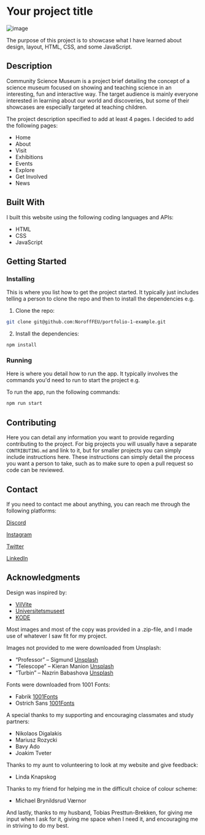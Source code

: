 # Your project title

![image](https://user-images.githubusercontent.com/52622303/164316813-4b12d99f-aeb7-4069-85cf-e72b3a50ac99.png)

The purpose of this project is to showcase what I have learned about design, layout, HTML, CSS, and some JavaScript.

## Description

Community Science Museum is a project brief detailing the concept of a science museum focused on showing and teaching science in an interesting, fun and interactive way. The target audience is mainly everyone interested in learning about our world and discoveries, but some of their showcases are especially targeted at teaching children.

The project description specified to add at least 4 pages. I decided to add the following pages:

- Home
- About
- Visit
- Exhibitions
- Events
- Explore
- Get Involved
- News

## Built With

I built this website using the following coding languages and APIs:

- HTML
- CSS
- JavaScript

## Getting Started

### Installing

This is where you list how to get the project started. It typically just includes telling a person to clone the repo and then to install the dependencies e.g.

1. Clone the repo:

```bash
git clone git@github.com:NoroffFEU/portfolio-1-example.git
```

2. Install the dependencies:

```
npm install
```

### Running

Here is where you detail how to run the app. It typically involves the commands you'd need to run to start the project e.g.

To run the app, run the following commands:

```bash
npm run start
```

## Contributing

Here you can detail any information you want to provide regarding contributing to the project. For big projects you will usually have a separate `CONTRIBUTING.md` and link to it, but for smaller projects you can simply include instructions here. These instructions can simply detail the process you want a person to take, such as to make sure to open a pull request so code can be reviewed.

## Contact

If you need to contact me about anything, you can reach me through the following platforms:

[Discord](https://discord.com/channels/@svevngjengar#4627)

[Instagram](http://instagram.com/prebredev)

[Twitter](https://twitter.com/Ribbon_Blues)

[LinkedIn](http://linkedin.com/in/ida-katrine-presttun-brekken-aa2659206)

## Acknowledgments

Design was inspired by:

- [VilVite](https://www.vilvite.no/)
- [Universitetsmuseet](https://www.universitetsmuseet.no/nb)
- [KODE](https://www.kodebergen.no/)

Most images and most of the copy was provided in a .zip-file, and I made use of whatever I saw fit for my project.

Images not provided to me were downloaded from Unsplash:

- “Professor” – Sigmund [Unsplash](https://unsplash.com/@sigmund)
- “Telescope” – Kieran Manion [Unsplash](https://unsplash.com/@kieran_manion)
- “Turbin” – Nazrin Babashova [Unsplash](https://unsplash.com/@kurokami04)

Fonts were downloaded from 1001 Fonts:

- Fabrik [1001Fonts](https://www.1001fonts.com/fabrik-font.html)
- Ostrich Sans [1001Fonts](https://www.1001fonts.com/ostrich-sans-font.html)

A special thanks to my supporting and encouraging classmates and study partners:

- Nikolaos Digalakis
- Mariusz Rozycki
- Bavy Ado
- Joakim Tveter

Thanks to my aunt to volunteering to look at my website and give feedback:

- Linda Knapskog

Thanks to my friend for helping me in the difficult choice of colour scheme:

- Michael Brynildsrud Værnor

And lastly, thanks to my husband, Tobias Presttun-Brekken, for giving me input when I ask for it, giving me space when I need it, and encouraging me in striving to do my best.
